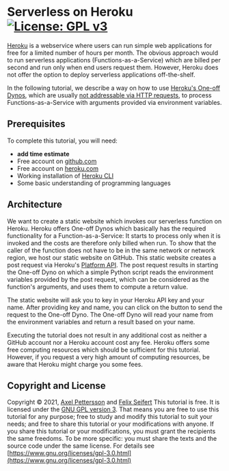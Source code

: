 # Serverless on Heroku [![License: GPL v3](https://img.shields.io/badge/License-GPLv3-blue.svg)](https://www.gnu.org/licenses/gpl-3.0)

[Heroku](https://heroku.com/) is a webservice where users can run simple web applications for free for a limited number 
of hours per month. The obvious approach would to run serverless applications (Functions-as-a-Service) which are billed 
per second and run only when end users request them. However, Heroku does not offer the option to deploy serverless 
applications off-the-shelf.

In the following tutorial, we describe a way on how to use [Heroku's One-off Dynos](https://devcenter.heroku.com/articles/one-off-dynos), 
which are usually [not addressable via HTTP requests](https://devcenter.heroku.com/articles/one-off-dynos#formation-dynos-vs-one-off-dynos), 
to process Functions-as-a-Service with arguments provided via environment variables.

## Prerequisites

To complete this tutorial, you will need:
* **add time estimate**
* Free account on [github.com](https://github.com/)
* Free account on [heroku.com](http://heroku.com/)
* Working installation of [Heroku CLI](https://devcenter.heroku.com/articles/heroku-cli)
* Some basic understanding of programming languages

## Architecture

We want to create a static website which invokes our serverless function on Heroku. Heroku offers One-off Dynos which 
basically has the required functionality for a Function-as-a-Service: It starts to process only when it is invoked and 
the costs are therefore only billed when run. To show that the caller of the function does not have to be in the same 
network or network region, we host our static website on GitHub. This static website creates a post request via Heroku's 
[Platform API](https://devcenter.heroku.com/articles/platform-api-reference). The post request results in starting the 
One-off Dyno on which a simple Python script reads the environment variables provided by the post request, which can be 
considered as the function's arguments, and uses them to compute a return value.

The static website will ask you to key in your Heroku API key and your name. After providing key and name, you can 
click on the button to send the request to the One-off Dyno. The One-off Dyno will read your name from the environment 
variables and return a result based on your name.

Executing the tutorial does not result in any additional cost as neither a GitHub account nor a Heroku account cost any 
fee. Heroku offers some free computing resources which should be sufficient for this tutorial. However, if you request a 
very high amount of computing resources, be aware that Heroku might charge you some fees.

## Copyright and License
Copyright © 2021, [Axel Pettersson](https://github.com/ackuq) and [Felix Seifert](https://github.com/felix-seifert)
This tutorial is free. It is licensed under the [GNU GPL version 3](LICENSE). That means you are free to use this 
tutorial for any purpose; free to study and modify this tutorial to suit your needs; and free to share this tutorial or 
your modifications with anyone. If you share this tutorial or your modifications, you must grant the recipients the 
same freedoms. To be more specific: you must share the texts and the source code under the same license. For details 
see [https://www.gnu.org/licenses/gpl-3.0.html](https://www.gnu.org/licenses/gpl-3.0.html)